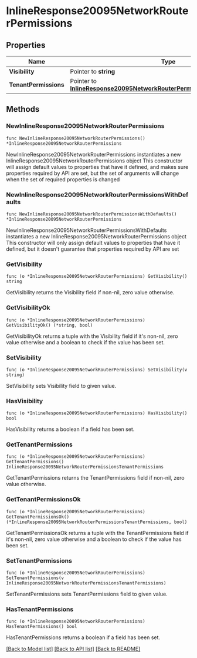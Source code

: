 # InlineResponse20095NetworkRouterPermissions

## Properties

Name | Type | Description | Notes
------------ | ------------- | ------------- | -------------
**Visibility** | Pointer to **string** |  | [optional] 
**TenantPermissions** | Pointer to [**InlineResponse20095NetworkRouterPermissionsTenantPermissions**](inline_response_200_95_networkRouter_permissions_tenantPermissions.md) |  | [optional] 

## Methods

### NewInlineResponse20095NetworkRouterPermissions

`func NewInlineResponse20095NetworkRouterPermissions() *InlineResponse20095NetworkRouterPermissions`

NewInlineResponse20095NetworkRouterPermissions instantiates a new InlineResponse20095NetworkRouterPermissions object
This constructor will assign default values to properties that have it defined,
and makes sure properties required by API are set, but the set of arguments
will change when the set of required properties is changed

### NewInlineResponse20095NetworkRouterPermissionsWithDefaults

`func NewInlineResponse20095NetworkRouterPermissionsWithDefaults() *InlineResponse20095NetworkRouterPermissions`

NewInlineResponse20095NetworkRouterPermissionsWithDefaults instantiates a new InlineResponse20095NetworkRouterPermissions object
This constructor will only assign default values to properties that have it defined,
but it doesn't guarantee that properties required by API are set

### GetVisibility

`func (o *InlineResponse20095NetworkRouterPermissions) GetVisibility() string`

GetVisibility returns the Visibility field if non-nil, zero value otherwise.

### GetVisibilityOk

`func (o *InlineResponse20095NetworkRouterPermissions) GetVisibilityOk() (*string, bool)`

GetVisibilityOk returns a tuple with the Visibility field if it's non-nil, zero value otherwise
and a boolean to check if the value has been set.

### SetVisibility

`func (o *InlineResponse20095NetworkRouterPermissions) SetVisibility(v string)`

SetVisibility sets Visibility field to given value.

### HasVisibility

`func (o *InlineResponse20095NetworkRouterPermissions) HasVisibility() bool`

HasVisibility returns a boolean if a field has been set.

### GetTenantPermissions

`func (o *InlineResponse20095NetworkRouterPermissions) GetTenantPermissions() InlineResponse20095NetworkRouterPermissionsTenantPermissions`

GetTenantPermissions returns the TenantPermissions field if non-nil, zero value otherwise.

### GetTenantPermissionsOk

`func (o *InlineResponse20095NetworkRouterPermissions) GetTenantPermissionsOk() (*InlineResponse20095NetworkRouterPermissionsTenantPermissions, bool)`

GetTenantPermissionsOk returns a tuple with the TenantPermissions field if it's non-nil, zero value otherwise
and a boolean to check if the value has been set.

### SetTenantPermissions

`func (o *InlineResponse20095NetworkRouterPermissions) SetTenantPermissions(v InlineResponse20095NetworkRouterPermissionsTenantPermissions)`

SetTenantPermissions sets TenantPermissions field to given value.

### HasTenantPermissions

`func (o *InlineResponse20095NetworkRouterPermissions) HasTenantPermissions() bool`

HasTenantPermissions returns a boolean if a field has been set.


[[Back to Model list]](../README.md#documentation-for-models) [[Back to API list]](../README.md#documentation-for-api-endpoints) [[Back to README]](../README.md)


